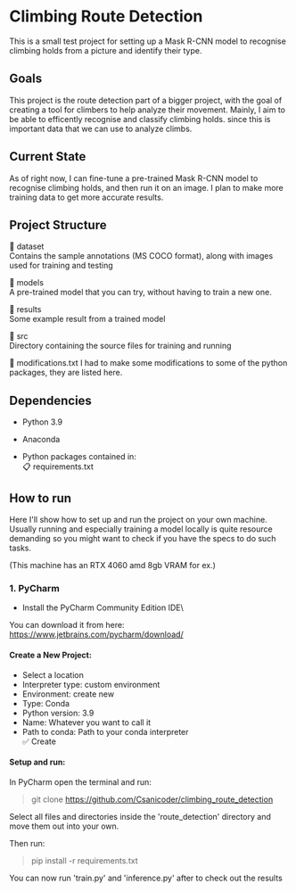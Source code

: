 # Climbing Route Detection

This is a small test project for setting up a Mask R-CNN model to recognise climbing 
holds from a picture and identify their type.

## Goals

This project is the route detection part of a bigger project, with the goal of creating a tool for climbers to help analyze their movement.
Mainly, I aim to be able to efficently recognise and classify climbing holds. since this is important data that we can use to analyze climbs.

## Current State

As of right now, I can fine-tune a pre-trained Mask R-CNN model to recognise climbing holds, and then run it on an image.
I plan to make more training data to get more accurate results.

## Project Structure

📂 dataset\
Contains the sample annotations (MS COCO format), along with images used for training and testing

📂 models\
A pre-trained model that you can try, without having to train a new one.

📂 results\
Some example result from a trained model

📂 src\
Directory containing the source files for training and running

📄 modifications.txt
I had to make some modifications to some of the python packages, they are listed here.

## Dependencies

- Python 3.9
- Anaconda

- Python packages contained in:\
📋 requirements.txt

## How to run

Here I'll show how to set up and run the project on your own machine.
Usually running and especially training a model locally is quite resource demanding so
you might want to check if you have the specs to do such tasks.

(This machine has an RTX 4060 amd 8gb VRAM for ex.)

### 1. PyCharm

- Install the PyCharm Community Edition IDE\

You can download it from here: https://www.jetbrains.com/pycharm/download/

#### Create a New Project:
- Select a location
- Interpreter type: custom environment
- Environment: create new
- Type: Conda
- Python version: 3.9
- Name: Whatever you want to call it
- Path to conda: Path to your conda interpreter\
✅ Create

#### Setup and run:
In PyCharm open the terminal and run:
> git clone https://github.com/Csanicoder/climbing_route_detection

Select all files and directories inside the 'route_detection' directory and move them out into your own.

Then run:
> pip install -r requirements.txt

You can now run 'train.py' and 'inference.py' after to check out the results
